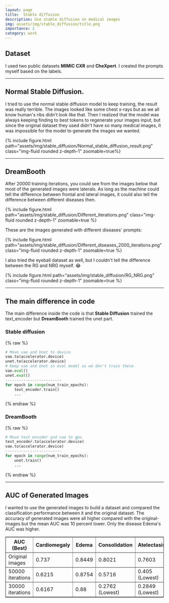 ```yaml
---
layout: page
title:  Stable diffusion
description: Use stable diffusion on medical images
img: assets/img/stable_diffusion/title.png
importance: 1
category: work
---
```

## Dataset
I used two public datasets **MIMIC CXR** and **CheXpert**. I created the prompts myself based on the labels.

***
## Normal Stable Diffusion.

I tried to use the normal stable diffusion model to keep training, the result was really terrible. The images looked like some chest x-rays but as we all know human's ribs didn't look like that. Then I realized that the model was always keeping finding to best tokens to regenerate your images input, but since the original dataset they used didn't have so many medical images, it was impossible for the model to generate the images we wanted.

<div class="row mt-3">
    <div class="col-sm mt-3 mt-md-0">
        {% include figure.html path="assets/img/stable_diffusion/Normal_stable_diffusion_result.png" class="img-fluid rounded z-depth-1" zoomable=true%}
    </div>
</div>

***
## DreamBooth

After 20000 training iterations, you could see from the images below that most of the generated images were laterals. As long as the machine could tell the difference between frontal and lateral images, it could also tell the difference between different diseases then.

<div class="row mt-3">
    <div class="col-sm mt-3 mt-md-0">
        {% include figure.html path="assets/img/stable_diffusion/Different_iterations.png" class="img-fluid rounded z-depth-1" zoomable=true %}
    </div>
</div>

These are the images generated with different diseases' prompts:

<div class="row mt-3">
    <div class="col-sm mt-3 mt-md-0">
        {% include figure.html path="assets/img/stable_diffusion/Different_diseases_2000_iterations.png" class="img-fluid rounded z-depth-1" zoomable=true %}
    </div>
</div>

I also tried the eyeball dataset as well, but I couldn't tell the difference between the RG and NRG myself. :joy: 

<div class="row mt-3">
    <div class="col-sm mt-3 mt-md-0">
        {% include figure.html path="assets/img/stable_diffusion/RG_NRG.png" class="img-fluid rounded z-depth-1" zoomable=true %}
    </div>
</div>

***
## The main difference in code
The main difference inside the code is that **Stable Diffusion** trained the text_encoder but **DreamBooth** trained the unet part.

### Stable diffusion

{% raw %}
```python
# Move vae and Unet to device
vae.to(accelerator.device)
unet.to(accelerator.device)
# Keep vae and Unet in eval model as we don't train these
vae.eval()
unet.eval()
-------------------------
for epoch in range(num_train_epochs):
    text_encoder.train()
    ...
```
{% endraw %}

### DreamBooth

{% raw %}
```python
# Move text_encoder and vae to gpu
text_encoder.to(accelerator.device)
vae.to(accelerator.device)
-------------------------
for epoch in range(num_train_epochs):
    unet.train()
    ...
```
{% endraw %}

***
## AUC of Generated Images

I wanted to use the generated images to build a dataset and compared the classification performance between it and the original dataset. The accuracy of generated images were all higher compared with the original-images but the mean AUC was 10 percent lower. Only the disease Edema's AUC was higher. 

<table border="1">
 <colgroup>
    <col width="150">
    <col width="150">
    <col width="150">
    <col width="150">
    <col width="150">
    <col width="150">
 </colgroup>
 <tr> 
    <th>AUC (Best)</th>
    <th>Cardiomegaly</th>
    <th>Edema</th>
    <th>Consolidation</th>
    <th>Atelectasis</th>
    <th>Pleural Effusion</th>
  </tr>
  <tr>
    <td>Original images</td>
    <td>0.737</td>
    <td>0.8449</td>
    <td>0.8021</td>
    <td>0.7603</td>
    <td>0.7967</td>
  </tr>
  <tr> 
    <td>50000 iterations</td>
    <td>0.6215</td>
    <td>0.8754</td>
    <td>0.5716</td>
    <td>0.405 (Lowest)</td>
    <td>0.7435</td>
 </tr>
 <tr> 
    <td>30000 iterations</td>
    <td>0.6167</td>
    <td>0.88</td>
    <td>0.2762 (Lowest)</td>
    <td>0.2849 (Lowest)</td>
    <td>0.8169</td>
 </tr>
</table>